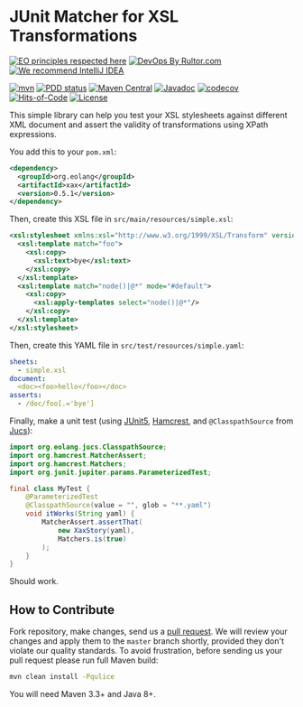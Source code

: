 # JUnit Matcher for XSL Transformations

[![EO principles respected here](https://www.elegantobjects.org/badge.svg)](https://www.elegantobjects.org)
[![DevOps By Rultor.com](http://www.rultor.com/b/objectionary/xax)](http://www.rultor.com/p/objectionary/xax)
[![We recommend IntelliJ IDEA](https://www.elegantobjects.org/intellij-idea.svg)](https://www.jetbrains.com/idea/)

[![mvn](https://github.com/objectionary/xax/actions/workflows/mvn.yml/badge.svg)](https://github.com/objectionary/xax/actions/workflows/mvn.yml)
[![PDD status](http://www.0pdd.com/svg?name=objectionary/xax)](http://www.0pdd.com/p?name=objectionary/xax)
[![Maven Central](https://img.shields.io/maven-central/v/org.eolang/xax.svg)](https://maven-badges.herokuapp.com/maven-central/org.eolang/xax)
[![Javadoc](http://www.javadoc.io/badge/org.eolang/xax.svg)](http://www.javadoc.io/doc/org.eolang/xax)
[![codecov](https://codecov.io/gh/objectionary/xax/branch/master/graph/badge.svg)](https://codecov.io/gh/objectionary/xax)
[![Hits-of-Code](https://hitsofcode.com/github/objectionary/xax)](https://hitsofcode.com/view/github/objectionary/xax)
[![License](https://img.shields.io/badge/license-MIT-green.svg)](https://github.com/objectionary/xax/blob/master/LICENSE.txt)

This simple library can help you test your XSL stylesheets against different XML
document and assert the validity of transformations using XPath expressions.

You add this to your `pom.xml`:

```xml
<dependency>
  <groupId>org.eolang</groupId>
  <artifactId>xax</artifactId>
  <version>0.5.1</version>
</dependency>
```

Then, create this XSL file in `src/main/resources/simple.xsl`:

```xml
<xsl:stylesheet xmlns:xsl="http://www.w3.org/1999/XSL/Transform" version="2.0">
  <xsl:template match="foo">
    <xsl:copy>
      <xsl:text>bye</xsl:text>
    </xsl:copy>
  </xsl:template>
  <xsl:template match="node()|@*" mode="#default">
    <xsl:copy>
      <xsl:apply-templates select="node()|@*"/>
    </xsl:copy>
  </xsl:template>
</xsl:stylesheet>
```

Then, create this YAML file in `src/test/resources/simple.yaml`:

```yaml
sheets:
  - simple.xsl
document:
  <doc><foo>hello</foo></doc>
asserts:
  - /doc/foo[.='bye']
```

Finally, make a unit test (using
[JUnit5](https://github.com/junit-team/junit5),
[Hamcrest](https://github.com/hamcrest/JavaHamcrest),
and `@ClasspathSource` from [Jucs](https://github.com/objectionary/jucs)):

```java
import org.eolang.jucs.ClasspathSource;
import org.hamcrest.MatcherAssert;
import org.hamcrest.Matchers;
import org.junit.jupiter.params.ParameterizedTest;

final class MyTest {
    @ParameterizedTest
    @ClasspathSource(value = "", glob = "**.yaml")
    void itWorks(String yaml) {
        MatcherAssert.assertThat(
            new XaxStory(yaml),
            Matchers.is(true)
        );
    }
}
```

Should work.

## How to Contribute

Fork repository, make changes, send us a
[pull request](https://www.yegor256.com/2014/04/15/github-guidelines.html).
We will review your changes and apply them to the `master` branch shortly,
provided they don't violate our quality standards. To avoid frustration,
before sending us your pull request please run full Maven build:

```bash
mvn clean install -Pqulice
```

You will need Maven 3.3+ and Java 8+.

